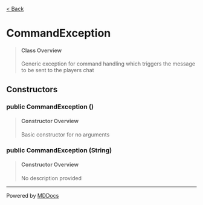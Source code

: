 [< Back](../README.md)
# CommandException #
>#### Class Overview ####
>Generic exception for command handling which triggers the message
 to be sent to the players chat
## Constructors ##
### public CommandException () ###
>#### Constructor Overview ####
>Basic constructor for no arguments
>
### public CommandException (String) ###
>#### Constructor Overview ####
>No description provided
>

---
Powered by [MDDocs](https://github.com/VRCube/MDDocs)